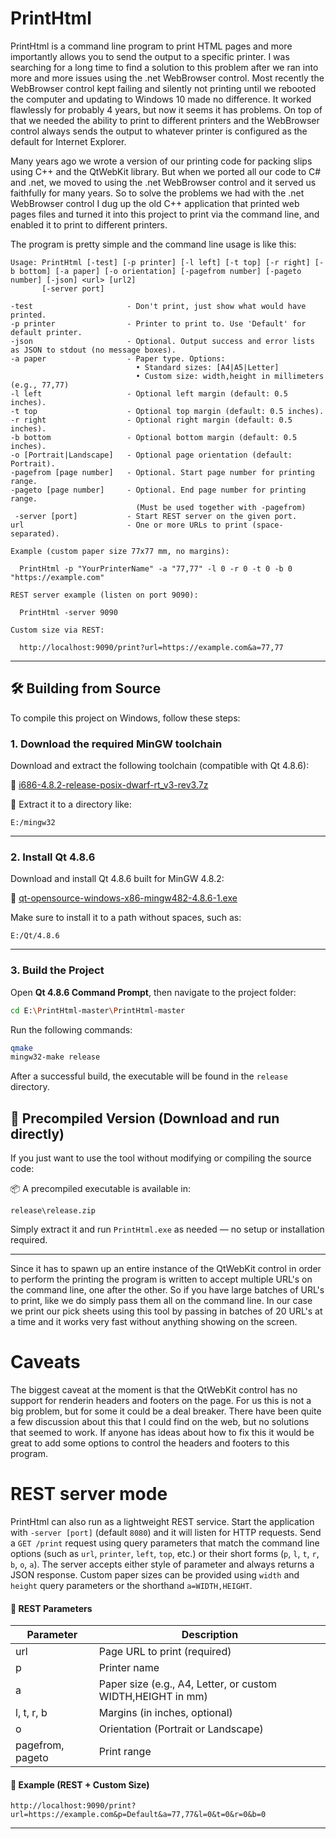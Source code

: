# PrintHtml

PrintHtml is a command line program to print HTML pages and more importantly allows you to
send the output to a specific printer. I was searching for a long time to find a solution
to this problem after we ran into more and more issues using the .net WebBrowser control.
Most recently the WebBrowser control kept failing and silently not printing until we
rebooted the computer and updating to Windows 10 made no difference. It worked flawlessly
for probably 4 years, but now it seems it has problems. On top of that we needed the
ability to print to different printers and the WebBrowser control always sends the output
to whatever printer is configured as the default for Internet Explorer.

Many years ago we wrote a version of our printing code for packing slips using C++ and
the QtWebKit library. But when we ported all our code to C# and .net, we moved to using the
.net WebBrowser control and it served us faithfully for many years. So to solve the problems
we had with the .net WebBrowser control I dug up the old C++ application that printed web pages
files and turned it into this project to print via the command line, and enabled it to print
to different printers.

The program is pretty simple and the command line usage is like this:

~~~~
Usage: PrintHtml [-test] [-p printer] [-l left] [-t top] [-r right] [-b bottom] [-a paper] [-o orientation] [-pagefrom number] [-pageto number] [-json] <url> [url2]
       [-server port]

-test                     - Don't print, just show what would have printed.
-p printer                - Printer to print to. Use 'Default' for default printer.
-json                     - Optional. Output success and error lists as JSON to stdout (no message boxes).
-a paper                  - Paper type. Options:
                            • Standard sizes: [A4|A5|Letter]
                            • Custom size: width,height in millimeters (e.g., 77,77)
-l left                   - Optional left margin (default: 0.5 inches).
-t top                    - Optional top margin (default: 0.5 inches).
-r right                  - Optional right margin (default: 0.5 inches).
-b bottom                 - Optional bottom margin (default: 0.5 inches).
-o [Portrait|Landscape]   - Optional page orientation (default: Portrait).
-pagefrom [page number]   - Optional. Start page number for printing range.
-pageto [page number]     - Optional. End page number for printing range.
                            (Must be used together with -pagefrom)
 -server [port]           - Start REST server on the given port.
url                       - One or more URLs to print (space-separated).

Example (custom paper size 77x77 mm, no margins):

  PrintHtml -p "YourPrinterName" -a "77,77" -l 0 -r 0 -t 0 -b 0 "https://example.com"

REST server example (listen on port 9090):

  PrintHtml -server 9090

Custom size via REST:

  http://localhost:9090/print?url=https://example.com&a=77,77
~~~~

---

## 🛠️ Building from Source

To compile this project on Windows, follow these steps:

### 1. Download the required MinGW toolchain

Download and extract the following toolchain (compatible with Qt 4.8.6):

🔗 [i686-4.8.2-release-posix-dwarf-rt\_v3-rev3.7z](https://sourceforge.net/projects/mingw-w64/files/Toolchains%20targetting%20Win32/Personal%20Builds/mingw-builds/4.8.2/threads-posix/dwarf/i686-4.8.2-release-posix-dwarf-rt_v3-rev3.7z)

📂 Extract it to a directory like:

```
E:/mingw32
```

---

### 2. Install Qt 4.8.6

Download and install Qt 4.8.6 built for MinGW 4.8.2:

🔗 [qt-opensource-windows-x86-mingw482-4.8.6-1.exe](https://download.qt.io/archive/qt/4.8/4.8.6/qt-opensource-windows-x86-mingw482-4.8.6-1.exe)

Make sure to install it to a path without spaces, such as:

```
E:/Qt/4.8.6
```

---

### 3. Build the Project

Open **Qt 4.8.6 Command Prompt**, then navigate to the project folder:

```sh
cd E:\PrintHtml-master\PrintHtml-master
```

Run the following commands:

```sh
qmake
mingw32-make release
```

After a successful build, the executable will be found in the `release` directory.


## 🔽 Precompiled Version (Download and run directly)

If you just want to use the tool without modifying or compiling the source code:

📦 A precompiled executable is available in:

```
release\release.zip
```

Simply extract it and run `PrintHtml.exe` as needed — no setup or installation required.

---



Since it has to spawn up an entire instance of the QtWebKit control in order to perform the printing
the program is written to accept multiple URL's on the command line, one after the other. So if you have
large batches of URL's to print, like we do simply pass them all on the command line. In our case we
print our pick sheets using this tool by passing in batches of 20 URL's at a time and it works very fast
without anything showing on the screen.

# Caveats

The biggest caveat at the moment is that the QtWebKit control has no support for renderin headers and
footers on the page. For us this is not a big problem, but for some it could be a deal breaker. There have
been quite a few discussion about this that I could find on the web, but no solutions that seemed to work.
If anyone has ideas about how to fix this it would be great to add some options to control the headers
and footers to this program.

# REST server mode

PrintHtml can also run as a lightweight REST service. Start the application with
`-server [port]` (default `8080`) and it will listen for HTTP requests. Send a
`GET /print` request using query parameters that match the command line options
(such as `url`, `printer`, `left`, `top`, etc.) or their short forms (`p`, `l`,
`t`, `r`, `b`, `o`, `a`). The server accepts either style of parameter and
always returns a JSON response. Custom paper sizes can be provided using
`width` and `height` query parameters or the shorthand `a=WIDTH,HEIGHT`.


<h4>🧾 REST Parameters</h4>

Parameter | Description
-- | --
url | Page URL to print (required)
p | Printer name
a | Paper size (e.g., A4, Letter, or custom WIDTH,HEIGHT in mm)
l, t, r, b | Margins (in inches, optional)
o | Orientation (Portrait or Landscape)
pagefrom, pageto | Print range


<h4>🧪 Example (REST + Custom Size)</h4>
<pre><code class="language-http">http://localhost:9090/print?url=https://example.com&amp;p=Default&amp;a=77,77&amp;l=0&amp;t=0&amp;r=0&amp;b=0
</code></pre>
<hr>
